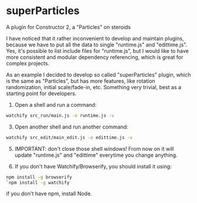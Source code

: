 # superParticles
A plugin for Constructor 2, a "Particles" on steroids

I have noticed that it rather inconvenient to develop and maintain plugins, because we have to put all the data to single "runtime.js" and "edittime.js". Yes, it's possible to list include files for "runtime.js", but I would like to have more consistent and modular dependency referencing, which is great for complex projects.

As an example I decided to develop so called "superParticles" plugin, which is the same as "Particles", but has more features, like rotation randomization, initial scale/fade-in, etc. Something very trivial, best as a starting point for developers.

1. Open a shell and run a command:

``` sh
watchify src_run/main.js -o runtime.js -v
```
3. Open another shell and run another command:

``` sh
watchify src_edit/main_edit.js -o edittime.js -v
```
5. IMPORTANT: don't close those shell windows! From now on it will update "runtime.js" and "edittime" everytime you change anything.

6. If you don't have Watchify/Browserify, you should install it using:

``` sh
npm install -g browserify
`npm install -g watchify
```

if you don't have npm, install Node.
